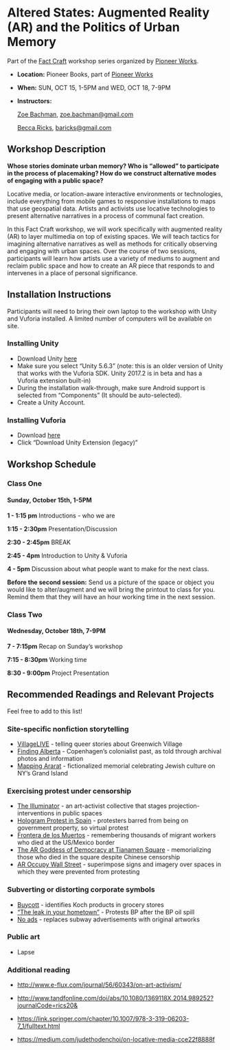 # Altered States: Augmented Reality (AR) and the Politics of Urban Memory

Part of the [Fact Craft](http://pioneerworks.org/fact-craft-2/) workshop series organized by [Pioneer Works](pioneerworks.org).

* **Location:** Pioneer Books, part of [Pioneer Works](http://pioneerworks.org)
* **When:** SUN, OCT 15, 1-5PM and WED, OCT 18, 7-9PM
* **Instructors:**

   [Zoe Bachman](http://zoebachman.net), [zoe.bachman@gmail.com](mailto:zoe.bachman@gmail.com)

   [Becca Ricks](http://beccaricks.com/), [baricks@gmail.com](mailto:zbaricks@gmail.com)

## Workshop Description
**Whose stories dominate urban memory? Who is “allowed” to participate in the process of placemaking? How do we construct alternative modes of engaging with a public space?**

Locative media, or location-aware interactive environments or technologies, include everything from mobile games to responsive installations to maps that use geospatial data. Artists and activists use locative technologies to present alternative narratives in a process of communal fact creation.

In this Fact Craft workshop, we will work specifically with augmented reality (AR) to layer multimedia on top of existing spaces. We will teach tactics for imagining alternative narratives as well as methods for critically observing and engaging with urban spaces. Over the course of two sessions, participants will learn how artists use a variety of mediums to augment and reclaim public space and how to create an AR piece that responds to and intervenes in a place of personal significance.


## Installation Instructions
Participants will need to bring their own laptop to the workshop with Unity and Vuforia installed. A limited number of computers will be available on site.

### Installing Unity
* Download Unity [here](https://unity3d.com/get-unity/download/archive?_ga=2.158665722.1500404532.1505672232-2049739700.1505672232)
* Make sure you select “Unity 5.6.3” (note: this is an older version of Unity that works with the Vuforia SDK. Unity 2017.2 is in beta and has a Vuforia extension built-in)
* During the installation walk-through, make sure Android support is selected from “Components” (It should be auto-selected).
* Create a Unity Account.

### Installing Vuforia
* Download [here](https://developer.vuforia.com/downloads/sdk)
* Click “Download Unity Extension (legacy)”

## Workshop Schedule

### Class One
#### Sunday, October 15th, 1-5PM

**1 - 1:15 pm**
Introductions - who we are

**1:15 - 2:30pm**
Presentation/Discussion

**2:30 - 2:45pm**
BREAK

**2:45 - 4pm**
Introduction to Unity & Vuforia

**4 - 5pm**
Discussion about what people want to make for the next class.

**Before the second session:**
Send us a picture of the space or object you would like to alter/augment and we will bring the printout to class for you.
Remind them that they will have an hour working time in the next session.


### Class Two
#### Wednesday, October 18th, 7-9PM

**7 - 7:15pm**
Recap on Sunday’s workshop

**7:15 - 8:30pm**
Working time

**8:30 - 9:00pm**
Project Presentation


## Recommended Readings and Relevant Projects
Feel free to add to this list!

### Site-specific nonfiction storytelling
* [VillageLIVE](https://annekgoodfriend.github.io/Bootstrap_villageLIVE/) - telling queer stories about Greenwich Village
* [Finding Alberta](https://mw17.mwconf.org/paper/augmented-and-mixed-reality-design-for-contested-and-challenging-histories-postcolonial-approaches-to-site-specific-storytelling/) - Copenhagen’s colonialist past, as told through archival photos and information
* [Mapping Ararat](http://www.mappingararat.com/) - fictionalized memorial celebrating Jewish culture on NY’s Grand Island

### Exercising protest under censorship
* [The Illuminator](http://theilluminator.org/) - an art-activist collective that stages projection-interventions in public spaces
* [Hologram Protest in Spain](http://www.independent.co.uk/news/world/europe/spains-hologram-protest-thousands-join-virtual-march-in-madrid-against-new-gag-law-10170650.html) - protesters barred from being on government property, so virtual protest
* [Frontera de los Muertos](https://bordermemorial.wordpress.com/border-memorial-frontera-de-los-muertos/) - remembering thousands of migrant workers who died at the US/Mexico border
* [The AR Goddess of Democracy at Tianamen Square](http://www.artpractical.com/column/locating-technology-augmented-reality/) - memorializing those who died in the square despite Chinese censorship
* [AR Occupy Wall Street](http://www.wassom.com/political-activism-social-change-and-augmented-reality.html) - superimpose signs and imagery over spaces in which they were prevented from protesting

### Subverting or distorting corporate symbols
* [Buycott](https://www.forbes.com/sites/clareoconnor/2013/05/14/new-app-lets-you-boycott-koch-brothers-monsanto-and-more-by-scanning-your-shopping-cart/#12fce84263fe) - identifies Koch products in grocery stores
* [“The leak in your hometown”](https://theleakinyourhometown.wordpress.com/) - Protests BP after the BP oil spill
* [No ads](http://noad-app.com/) - replaces subway advertisements with original artworks

### Public art
* Lapse


### Additional reading
* http://www.e-flux.com/journal/56/60343/on-art-activism/

* http://www.tandfonline.com/doi/abs/10.1080/1369118X.2014.989252?journalCode=rics20&

* https://link.springer.com/chapter/10.1007/978-3-319-06203-7_1/fulltext.html

* https://medium.com/judethodenchoi/on-locative-media-cce22f8888f
